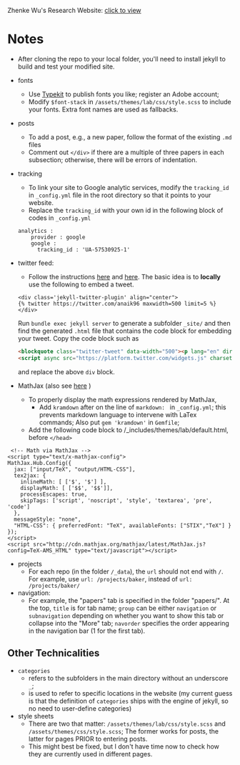 Zhenke Wu's Research Website: [click to view](http://zhenkewu.com)

# Notes

* After cloning the repo to your local folder, you'll need to install jekyll to build and test your modified site. 

* fonts
	- Use [Typekit](https://typekit.com/) to publish fonts you like; register an Adobe account;
	- Modify `$font-stack` in `/assets/themes/lab/css/style.scss` to include your fonts. Extra font names are used as fallbacks.
* posts
    - To add a post, e.g., a new paper, follow the format of the existing `.md` files
    - Comment out `</div>` if there are a multiple of three papers in each subsection; otherwise, there will be errors of indentation. 
* tracking
	- To link your site to Google analytic services, modify the `tracking_id` in `_config.yml` file in the root directory so that it points to your website. 
	- Replace the `tracking_id` with your own id in the following block of codes in `_config.yml`
    
    ```
    analytics :
        provider : google
   		google : 
      	  tracking_id : 'UA-57530925-1'
    ```
* twitter feed:
    - Follow the instructions [here](https://gist.github.com/abhisheknaik96/26ce79ac7a307eb836dcf02a52f87cf2) and [here](https://keitaito.com/blog/2017/01/20/embedding-tweets-in-github-pages.html). The basic idea is to **locally** use the following
    to embed a tweet.
    
    ```
    <div class='jekyll-twitter-plugin' align="center">
    {% twitter https://twitter.com/anaik96 maxwidth=500 limit=5 %}
    </div>
    ```

     Run `bundle exec jekyll server` to generate a subfolder `_site/` and then find the generated `.html` file that contains the code block for embedding your tweet. Copy the code block such as
    
    ```html
    <blockquote class="twitter-tweet" data-width="500"><p lang="en" dir="ltr">For our first ever <a href="https://twitter.com/hashtag/StudentSpotlight?src=hash&amp;ref_src=twsrc%5Etfw">#StudentSpotlight</a>, we&#39;re excited to feature Tim NeCamp who graduated in May and is an official <a href="https://twitter.com/hashtag/alum?src=hash&amp;ref_src=twsrc%5Etfw">#alum</a>! Tim’s interests lie in the areas of experimental design, causal inference, intensive longitudinal data, and....<br>Read More: <a href="https://t.co/NYfWov7wDk">https://t.co/NYfWov7wDk</a> <a href="https://t.co/S6D3sM2vo7">pic.twitter.com/S6D3sM2vo7</a></p>&mdash; Statistics (@UMichStatistics) <a href="https://twitter.com/UMichStatistics/status/1144334755506401283?ref_src=twsrc%5Etfw">June 27, 2019</a></blockquote>
    <script async src="https://platform.twitter.com/widgets.js" charset="utf-8"></script>
    ```

    and replace the above `div` block.

* MathJax (also see [here](http://www.idryman.org/blog/2012/03/10/writing-math-equations-on-octopress/) )
	- To properly display the math expressions rendered by MathJax, 
		+ Add `kramdown` after on the line of `markdown: ` in `_config.yml`; this prevents markdown language to intervene with LaTex commands; Also put `gem 'kramdown'` in `Gemfile`;
	- Add the following code block to /_includes/themes/lab/default.html, before `</head>`
	
>
     <!-- Math via MathJax -->
	<script type="text/x-mathjax-config">
	MathJax.Hub.Config({
	  jax: ["input/TeX", "output/HTML-CSS"],
	  tex2jax: {
	    inlineMath: [ ['$', '$'] ],
	    displayMath: [ ['$$', '$$']],
	    processEscapes: true,
	    skipTags: ['script', 'noscript', 'style', 'textarea', 'pre', 'code']
	  },
	  messageStyle: "none",
	  "HTML-CSS": { preferredFont: "TeX", availableFonts: ["STIX","TeX"] }
	});
	</script>
	<script src="http://cdn.mathjax.org/mathjax/latest/MathJax.js?config=TeX-AMS_HTML" type="text/javascript"></script>

* projects
    - For each repo (in the folder `/_data`), the `url` should not end with `/`. For example, use `url: /projects/baker`, instead of `url: /projects/baker/`
* navigation:
    - For example, the "papers" tab is specified in the folder "papers/". At the top, `title` is for tab name; `group` can be either `navigation` or `subnavigation` depending on whether you want to show this tab or collapse into the "More" tab; `navorder` specifies the order appearing in the navigation bar (1 for the first tab).

 ## Other Technicalities
 * `categories`
    - refers to the subfolders in the main directory without an underscore `_`;
    - is used to refer to specific locations in the website (my current guess is that the definition of `categories` ships with the engine of jekyll, so no need to user-define categories)
* style sheets
    - There are two that matter: `/assets/themes/lab/css/style.scss` and `/assets/themes/css/style.scss`; The former works for posts, the latter for pages PRIOR to entering posts. 
    - This might best be fixed, but I don't have time now to check how they are currently used in different pages.